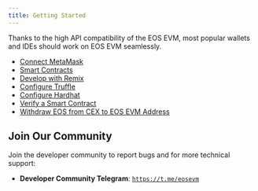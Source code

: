 ```yaml
---
title: Getting Started
---
```


<head>
  <title>Getting Started with EOS EVM</title>
</head>

Thanks to the high API compatibility of the EOS EVM, most popular wallets and IDEs should work on EOS EVM seamlessly.

- [Connect MetaMask](./10_connect-metamask.md)
- [Smart Contracts](./20_smart-contracts.md)
- [Develop with Remix](./30_develop-with-remix.md)
- [Configure Truffle](./40_develop-with-truffle.md)
- [Configure Hardhat](./50_develop-with-hardhat.md)
- [Verify a Smart Contract](./60_how_to_verify_a_smart_contract.md)
- [Withdraw EOS from CEX to EOS EVM Address](./70_withdraw-from-CEX-to-wallet.md)

## Join Our Community

Join the developer community to report bugs and for more technical support:

- **Developer Community Telegram**: [`https://t.me/eosevm`](https://t.me/eosevm)
